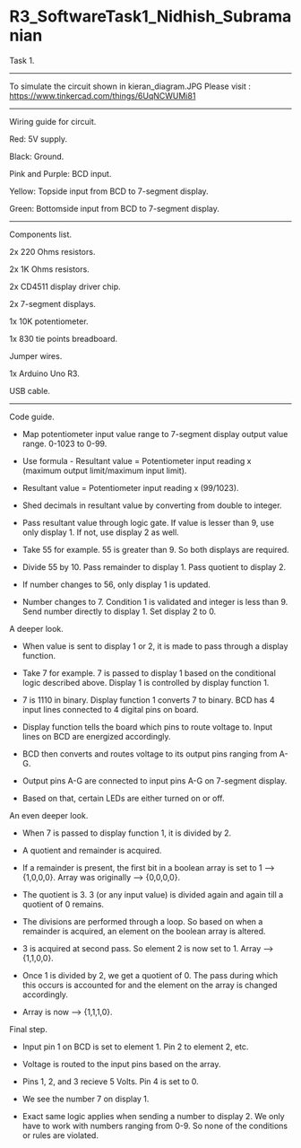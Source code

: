# R3_SoftwareTask1_Nidhish_Subramanian
Task 1.

------------------------------------------------------------

To simulate the circuit shown in kieran_diagram.JPG
Please visit :  https://www.tinkercad.com/things/6UqNCWUMi81 

------------------------------------------------------------

Wiring guide for circuit.

Red: 5V supply.

Black: Ground.

Pink and Purple: BCD input.

Yellow: Topside input from BCD to 7-segment display.

Green: Bottomside input from BCD to 7-segment display.

------------------------------------------------------------

Components list.

2x 220 Ohms resistors.

2x 1K Ohms resistors.

2x CD4511 display driver chip.

2x 7-segment displays.

1x 10K potentiometer.

1x 830 tie points breadboard.

Jumper wires.

1x Arduino Uno R3.

USB cable.

------------------------------------------------------------

Code guide.

- Map potentiometer input value range to 7-segment display output value range. 0-1023 to 0-99.

- Use formula - Resultant value = Potentiometer input reading x (maximum output limit/maximum input limit).

- Resultant value = Potentiometer input reading x (99/1023).

- Shed decimals in resultant value by converting from double to integer.

- Pass resultant value through logic gate. If value is lesser than 9, use only display 1. If not, use display 2 as well.

- Take 55 for example. 55 is greater than 9. So both displays are required.

- Divide 55 by 10. Pass remainder to display 1. Pass quotient to display 2.

- If number changes to 56, only display 1 is updated. 

- Number changes to 7. Condition 1 is validated and integer is less than 9. Send number directly to display 1. Set display 2 to 0.


A deeper look.

- When value is sent to display 1 or 2, it is made to pass through a display function.

- Take 7 for example. 7 is passed to display 1 based on the conditional logic described above. Display 1 is controlled by display function 1.

- 7 is 1110 in binary. Display function 1 converts 7 to binary. BCD has 4 input lines connected to 4 digital pins on board. 

- Display function tells the board which pins to route voltage to. Input lines on BCD are energized accordingly. 

- BCD then converts and routes voltage to its output pins ranging from A-G. 

- Output pins A-G are connected to input pins A-G on 7-segment display.

- Based on that, certain LEDs are either turned on or off. 

An even deeper look.

- When 7 is passed to display function 1, it is divided by 2.

- A  quotient and remainder is acquired.

- If a remainder is present, the first bit in a boolean array is set to 1 --> {1,0,0,0}. Array was originally --> {0,0,0,0}.

- The quotient is 3. 3 (or any input value) is divided again and again till a quotient of 0 remains.

- The divisions are performed through a loop. So based on when a remainder is acquired, an element on the boolean array is altered. 

- 3 is acquired at second pass. So element 2 is now set to 1. Array --> {1,1,0,0}.

- Once 1 is divided by 2, we get a quotient of 0. The pass during which this occurs is accounted for and the element on the array is changed accordingly.

- Array is now --> {1,1,1,0}.

Final step.

- Input pin 1 on BCD is set to element 1. Pin 2 to element 2, etc.

- Voltage is routed to the input pins based on the array.

- Pins 1, 2, and 3 recieve 5 Volts. Pin 4 is set to 0. 

- We see the number 7 on display 1.

- Exact same logic applies when sending a number to display 2. We only have to work with numbers ranging from 0-9. So none of the conditions or rules are violated.

